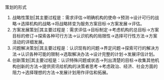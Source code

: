策划的形式
1. 战略性策划|其主要过程是：需求评估→明确机构的使命→预测→设计可行的战略→选择机构的战略→将战略转变为服务方案目标→方案发展→评估。
2. 方案发展策划|其主要过程是：需求评估→目标制定→考虑机构的总目标→方案目标的修订→探索各种可行方法→认识机构的局限性→选择可行性方法→方案活动的详细发展。
3. 问题解决策划|其主要过程是：认识现有的问题→界定问题→探索可行的解决方法→认识各种可能的限制→选取解决办法→设计完整的计划→发展评估计划。
4. 创新策划|其主要过程是：认识特殊问题或状态→列出清楚的目标→收集其他机构创新的方法→提供资讯给机构的决策者思考→考虑政治、经济、社会方面的阻力→选择理想的方法→发展计划用作评估和拓展。
